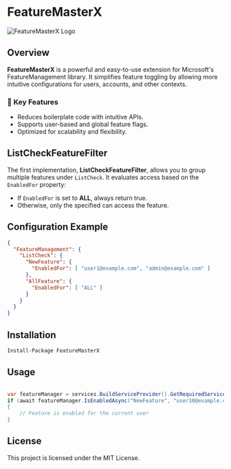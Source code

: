 ﻿# FeatureMasterX

![FeatureMasterX Logo](path/to/your/image.png)

## Overview

**FeatureMasterX** is a powerful and easy-to-use extension for Microsoft's FeatureManagement library. It simplifies feature toggling by allowing more intuitive configurations for users, accounts, and other contexts. 

### 🔹 Key Features
- Reduces boilerplate code with intuitive APIs.
- Supports user-based and global feature flags.
- Optimized for scalability and flexibility.

## ListCheckFeatureFilter

The first implementation, **ListCheckFeatureFilter**, allows you to group multiple features under `ListCheck`. It evaluates access based on the `EnabledFor` property:
- If `EnabledFor` is set to **ALL**, always return true.
- Otherwise, only the specified can access the feature.

## Configuration Example

```json
{
  "FeatureManagement": {
    "ListCheck": {
      "NewFeature": {
        "EnabledFor": [ "user1@example.com", "admin@example.com" ]
      },
      "AllFeature": {
        "EnabledFor": [ "ALL" ]
      }
    }
  }
}
```

## Installation

```sh
Install-Package FeatureMasterX
```

## Usage

```csharp

var featureManager = services.BuildServiceProvider().GetRequiredService<IFeatureManager>();
if (await featureManager.IsEnabledAsync("NewFeature", "user10@example.com"))
{
    // Feature is enabled for the current user
}
```

## License

This project is licensed under the MIT License.